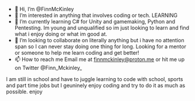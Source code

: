 - 👋 Hi, I’m @FinnMcKinley
- 👀 I’m interested in anything that involves coding or tech. LEARNING
- 🌱 I’m currently learning C# for Unity and gamemaking, Python and Pentesting. Im young and unqualified so im just looking to learn and find what i enjoy doing or what im good at.
- 💞️ I’m looking to collaborate on literally anything but i have no attention span so I can never stay doing one thing for long. Looking for a mentor or someone to help me learn coding and get better!
- 📫 How to reach me Email me at finnmckinley@proton.me or hit me up on Twitter @Finn_Mckinley_

I am still in school and have to juggle learning to code with school, sports and part time jobs but I geuninely enjoy coding and try to do it as much as possible.
enjoy 
<!---
FinnMcKinley/FinnMcKinley is a ✨ special ✨ repository because its `README.md` (this file) appears on your GitHub profile.
You can click the Preview link to take a look at your changes.
--->
